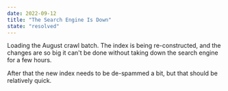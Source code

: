 ```yaml
---
date: 2022-09-12
title: "The Search Engine Is Down"
state: "resolved"
---
```

Loading the August crawl batch. The index is being re-constructed, and the changes are so big it can't be done without taking down the search engine for a few hours.

After that the new index needs to be de-spammed a bit, but that should be relatively quick. 